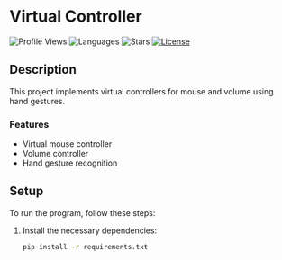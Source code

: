 # Virtual Controller

![Profile Views](https://komarev.com/ghpvc/?username=Git-Utkarsh)
![Languages](https://img.shields.io/github/languages/count/Git-Utkarsh/PythonAITools)
![Stars](https://img.shields.io/github/stars/Git-Utkarsh/PythonAITools?style=social)
[![License](https://img.shields.io/badge/License-MIT-yellow.svg)](https://opensource.org/licenses/MIT)

## Description

This project implements virtual controllers for mouse and volume using hand gestures.

### Features

- Virtual mouse controller
- Volume controller
- Hand gesture recognition

## Setup

To run the program, follow these steps:

1. Install the necessary dependencies:

   ```bash
   pip install -r requirements.txt
